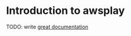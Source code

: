 # Introduction to awsplay

TODO: write [great documentation](http://jacobian.org/writing/what-to-write/)
